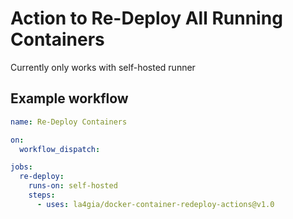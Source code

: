 # Action to Re-Deploy All Running Containers

Currently only works with self-hosted runner


## Example workflow

```yaml
name: Re-Deploy Containers

on:
  workflow_dispatch:

jobs:
  re-deploy:
    runs-on: self-hosted
    steps:
      - uses: la4gia/docker-container-redeploy-actions@v1.0
```
